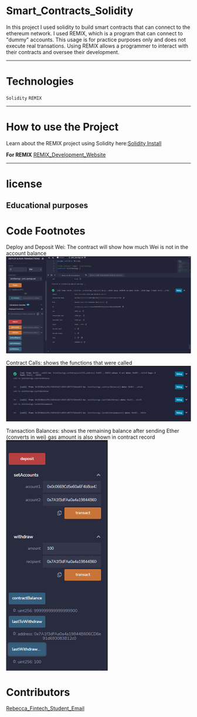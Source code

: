# Smart_Contracts_Solidity
In this project I used solidity to build smart contracts that can connect to the ethereum network. I used REMIX, which is a program that can connect to "dummy" accounts. This usage is for practice purposes only and does not execute real transations. Using REMIX allows a programmer to interact with their contracts and oversee their development.


---
# Technologies
`Solidity`
`REMIX`



---

# How to use the Project
Learn about the REMIX project using Solidity here:[Solidity Install](https://remix-project.org/)

**For REMIX**
[REMIX_Development_Website](https://remix.ethereum.org/) 



---
# license
**Educational purposes**
---

# Code Footnotes

Deploy and Deposit Wei: The contract will show how much Wei is not in the account balance
![deposit](https://github.com/beccabeastly/Smart_Contracts_Solidity/blob/main/deposited_wei.png)

Contract Calls: shows the functions that were called
![proof_of_calls](https://github.com/beccabeastly/Smart_Contracts_Solidity/blob/main/call_functions.png)

Transaction Balances: shows the remaining balance after sending Ether (converts in wei) gas amount is also shown in contract record
![Balances](https://github.com/beccabeastly/Smart_Contracts_Solidity/blob/main/complete_withdraw_balance.png)


# Contributors
[Rebecca_Fintech_Student_Email](beccabeastly@gmail.com)
